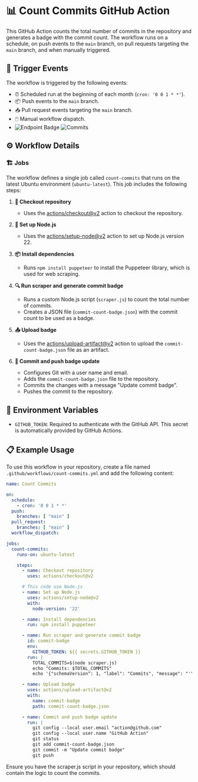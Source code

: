 # 📊 Count Commits GitHub Action

This GitHub Action counts the total number of commits in the repository and generates a badge with the commit count. The workflow runs on a schedule, on push events to the `main` branch, on pull requests targeting the `main` branch, and when manually triggered.

## 📅 Trigger Events

The workflow is triggered by the following events:
- ⏰ Scheduled run at the beginning of each month (`cron: '0 0 1 * *'`).
- 📦 Push events to the `main` branch.
- 📥 Pull request events targeting the `main` branch.
- 🖱️ Manual workflow dispatch.
- ![Endpoint Badge](https://img.shields.io/endpoint?url=https%3A%2F%2Fraw.githubusercontent.com%2FMattEzekiel%2Fget-commits-count%2Fmain%2Fexample.json) ![Commits](https://img.shields.io/badge/dynamic/json?url=https%3A%2F%2Fraw.githubusercontent.com%2FMattEzekiel%2Fget-commits-count%2Fmain%2Fcommit-count-badge.json&query=message)

## ⚙️ Workflow Details

### 🏗️ Jobs

The workflow defines a single job called `count-commits` that runs on the latest Ubuntu environment (`ubuntu-latest`). This job includes the following steps:

1. **🔄 Checkout repository**
    - Uses the [actions/checkout@v2](https://github.com/actions/checkout) action to checkout the repository.

2. **🔧 Set up Node.js**
    - Uses the [actions/setup-node@v2](https://github.com/actions/setup-node) action to set up Node.js version 22.

3. **📦 Install dependencies**
    - Runs `npm install puppeteer` to install the Puppeteer library, which is used for web scraping.

4. **🔍 Run scraper and generate commit badge**
    - Runs a custom Node.js script (`scraper.js`) to count the total number of commits.
    - Creates a JSON file (`commit-count-badge.json`) with the commit count to be used as a badge.

5. **📤 Upload badge**
    - Uses the [actions/upload-artifact@v2](https://github.com/actions/upload-artifact) action to upload the `commit-count-badge.json` file as an artifact.

6. **📄 Commit and push badge update**
    - Configures Git with a user name and email.
    - Adds the `commit-count-badge.json` file to the repository.
    - Commits the changes with a message "Update commit badge".
    - Pushes the commit to the repository.

## 🔑 Environment Variables

- `GITHUB_TOKEN`: Required to authenticate with the GitHub API. This secret is automatically provided by GitHub Actions.

## 📋 Example Usage

To use this workflow in your repository, create a file named `.github/workflows/count-commits.yml` and add the following content:

```yaml
name: Count Commits

on:
  schedule:
    - cron: '0 0 1 * *'
  push:
    branches: [ "main" ]
  pull_request:
    branches: [ "main" ]
  workflow_dispatch:

jobs:
  count-commits:
    runs-on: ubuntu-latest

    steps:
      - name: Checkout repository
        uses: actions/checkout@v2

      # This code use Node.js
      - name: Set up Node.js
        uses: actions/setup-node@v2
        with:
          node-version: '22'

      - name: Install dependencies
        run: npm install puppeteer

      - name: Run scraper and generate commit badge
        id: commit-badge
        env:
          GITHUB_TOKEN: ${{ secrets.GITHUB_TOKEN }}
        run: |
          TOTAL_COMMITS=$(node scraper.js)
          echo "Commits: $TOTAL_COMMITS"
          echo '{"schemaVersion": 1, "label": "Commits", "message": "'"$TOTAL_COMMITS"' total", "color": "blue"}' > commit-count-badge.json

      - name: Upload badge
        uses: actions/upload-artifact@v2
        with:
          name: commit-badge
          path: commit-count-badge.json

      - name: Commit and push badge update
        run: |
          git config --local user.email "action@github.com"
          git config --local user.name "GitHub Action"
          git status
          git add commit-count-badge.json
          git commit -m "Update commit badge"
          git push
```

Ensure you have the scraper.js script in your repository, which should contain the logic to count the commits.

